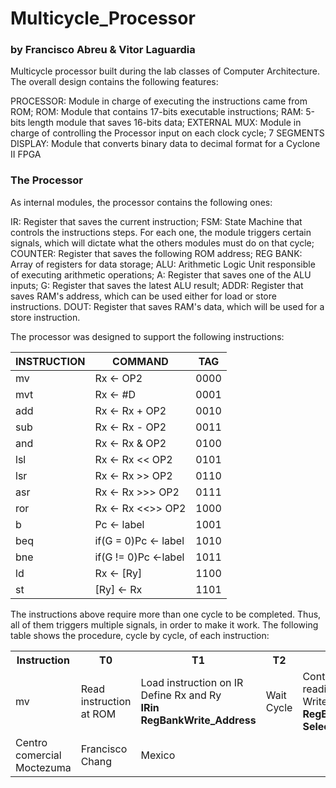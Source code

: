 # Multicycle_Processor

### by Francisco Abreu & Vitor Laguardia

Multicycle processor built during the lab classes of Computer Architecture. The overall design contains the following features:










PROCESSOR: Module in charge of executing the instructions came from ROM;
ROM: Module that contains 17-bits executable instructions;
RAM: 5-bits length module that saves 16-bits data;
EXTERNAL MUX: Module in charge of controlling the Processor input on each clock cycle;
7 SEGMENTS DISPLAY: Module that converts binary data to decimal format for a Cyclone II FPGA


### The Processor

As internal modules, the processor contains the following ones:

IR: Register that saves the current instruction;
FSM: State Machine that controls the instructions steps. For each one, the module triggers certain signals, which will dictate what the others modules must do on that cycle;
COUNTER: Register that saves the following ROM address;
REG BANK: Array of registers for data storage;
ALU: Arithmetic Logic Unit responsible of executing arithmetic operations; 
A: Register that saves one of the ALU inputs;
G: Register that saves the latest ALU result;
ADDR: Register that saves RAM's address, which can be used either for load or store instructions.
DOUT: Register that saves RAM's data, which will be used for a store instruction.


The processor was designed to support the following instructions:


| INSTRUCTION    |     COMMAND            |     TAG   |
|----------------|------------------------|-----------|
|       mv       |  Rx <- OP2 	          |    0000   |
|       mvt      |  Rx <- #D              |    0001   |
|       add      |  Rx <- Rx + OP2        |    0010   |
|       sub      |  Rx <- Rx - OP2        |    0011   |
|       and      |  Rx <- Rx & OP2        |    0100   |
|       lsl      |  Rx <- Rx << OP2       |    0101   |
|       lsr      |  Rx <- Rx >> OP2       |    0110   | 
|       asr      |  Rx <- Rx >>> OP2      |    0111   |
|       ror      |  Rx <- Rx <<>> OP2     |    1000   |
|        b       |  Pc <- label           |    1001   |
|       beq      |  if(G = 0)Pc <- label  |    1010   |
|       bne      |  if(G != 0)Pc <-label  |    1011   |
|       ld       |  Rx <- [Ry]            |    1100   |
|       st       |  [Ry] <- Rx            |    1101   |

 The instructions above require more than one cycle to be completed. Thus, all of them triggers multiple signals, in order to make it work. 
 The following table shows the procedure, cycle by cycle, of each instruction:


 <table>
  <tr>
    <th>Instruction</th>
    <th>T0</th>
    <th>T1</th>
    <th>T2</th>
    <th>T3</th>
    <th>T4</th>
    <th>T5</th>
    <th>T6</th>
  </tr>
  <tr>
    <td>mv</td>
    <td>Read instruction at ROM</td>
    <td>Load instruction on IR <br/>Define Rx and Ry<br/><b>IRin</b><br/><b>RegBankWrite_Address</b></td>
    <td>Wait Cycle</td>  
    <td>Controller reading</br>Write on Rx</br><b>RegBankWrite</b></br><b>Select Ry</b></td> 
    <td>Show the output</br><b>PcIncrement</b></br><b>Done</b></td>
  </tr>
  <tr>
    <td>Centro comercial Moctezuma</td>
    <td>Francisco Chang</td>
    <td>Mexico</td>
  </tr>
</table>